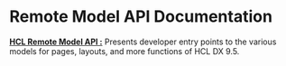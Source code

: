# Remote Model API Documentation

[**HCL Remote Model API :**](https://HCL-TECH-SOFTWARE.github.io/experience-api-documentation/remotemodel-api) Presents developer entry points to the various models for pages, layouts, and more functions of HCL DX 9.5.
